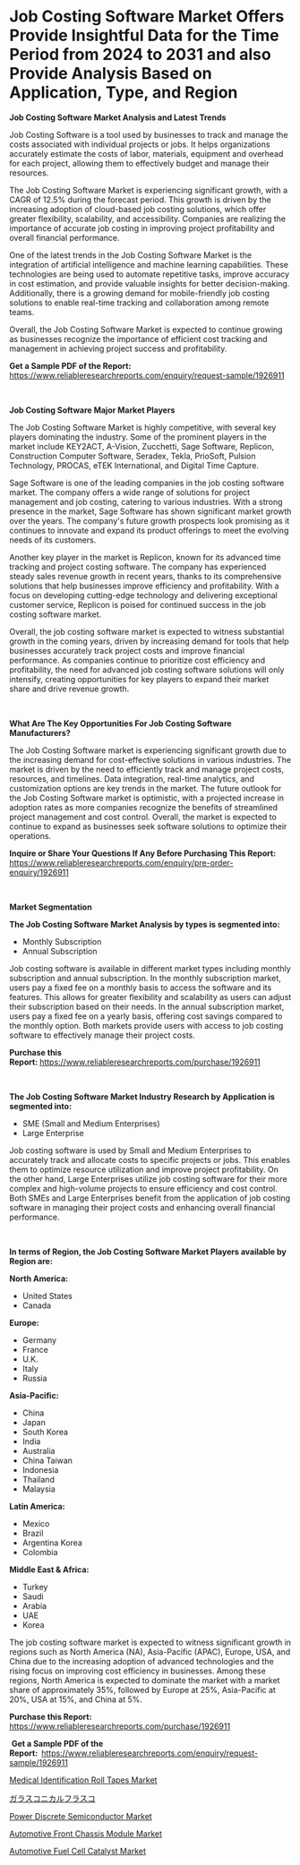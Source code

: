<p><h1>Job Costing Software Market Offers Provide Insightful Data for the Time Period from 2024 to 2031 and also Provide Analysis Based on Application, Type, and Region</h1></p><p><strong>Job Costing Software Market Analysis and Latest Trends</strong></p>
<p><p>Job Costing Software is a tool used by businesses to track and manage the costs associated with individual projects or jobs. It helps organizations accurately estimate the costs of labor, materials, equipment and overhead for each project, allowing them to effectively budget and manage their resources.</p><p>The Job Costing Software Market is experiencing significant growth, with a CAGR of 12.5% during the forecast period. This growth is driven by the increasing adoption of cloud-based job costing solutions, which offer greater flexibility, scalability, and accessibility. Companies are realizing the importance of accurate job costing in improving project profitability and overall financial performance.</p><p>One of the latest trends in the Job Costing Software Market is the integration of artificial intelligence and machine learning capabilities. These technologies are being used to automate repetitive tasks, improve accuracy in cost estimation, and provide valuable insights for better decision-making. Additionally, there is a growing demand for mobile-friendly job costing solutions to enable real-time tracking and collaboration among remote teams.</p><p>Overall, the Job Costing Software Market is expected to continue growing as businesses recognize the importance of efficient cost tracking and management in achieving project success and profitability.</p></p>
<p><strong>Get a Sample PDF of the Report:&nbsp;</strong> <a href="https://www.reliableresearchreports.com/enquiry/request-sample/1926911">https://www.reliableresearchreports.com/enquiry/request-sample/1926911</a></p>
<p>&nbsp;</p>
<p><strong>Job Costing Software Major Market Players</strong></p>
<p><p>The Job Costing Software Market is highly competitive, with several key players dominating the industry. Some of the prominent players in the market include KEY2ACT, A-Vision, Zucchetti, Sage Software, Replicon, Construction Computer Software, Seradex, Tekla, PrioSoft, Pulsion Technology, PROCAS, eTEK International, and Digital Time Capture.</p><p>Sage Software is one of the leading companies in the job costing software market. The company offers a wide range of solutions for project management and job costing, catering to various industries. With a strong presence in the market, Sage Software has shown significant market growth over the years. The company's future growth prospects look promising as it continues to innovate and expand its product offerings to meet the evolving needs of its customers.</p><p>Another key player in the market is Replicon, known for its advanced time tracking and project costing software. The company has experienced steady sales revenue growth in recent years, thanks to its comprehensive solutions that help businesses improve efficiency and profitability. With a focus on developing cutting-edge technology and delivering exceptional customer service, Replicon is poised for continued success in the job costing software market.</p><p>Overall, the job costing software market is expected to witness substantial growth in the coming years, driven by increasing demand for tools that help businesses accurately track project costs and improve financial performance. As companies continue to prioritize cost efficiency and profitability, the need for advanced job costing software solutions will only intensify, creating opportunities for key players to expand their market share and drive revenue growth.</p></p>
<p>&nbsp;</p>
<p><strong>What Are The Key Opportunities For Job Costing Software Manufacturers?</strong></p>
<p><p>The Job Costing Software market is experiencing significant growth due to the increasing demand for cost-effective solutions in various industries. The market is driven by the need to efficiently track and manage project costs, resources, and timelines. Data integration, real-time analytics, and customization options are key trends in the market. The future outlook for the Job Costing Software market is optimistic, with a projected increase in adoption rates as more companies recognize the benefits of streamlined project management and cost control. Overall, the market is expected to continue to expand as businesses seek software solutions to optimize their operations.</p></p>
<p><strong>Inquire or Share Your Questions If Any Before Purchasing This Report:</strong> <a href="https://www.reliableresearchreports.com/enquiry/pre-order-enquiry/1926911">https://www.reliableresearchreports.com/enquiry/pre-order-enquiry/1926911</a></p>
<p>&nbsp;</p>
<p><strong>Market Segmentation</strong></p>
<p><strong>The Job Costing Software Market Analysis by types is segmented into:</strong></p>
<p><ul><li>Monthly Subscription</li><li>Annual Subscription</li></ul></p>
<p><p>Job costing software is available in different market types including monthly subscription and annual subscription. In the monthly subscription market, users pay a fixed fee on a monthly basis to access the software and its features. This allows for greater flexibility and scalability as users can adjust their subscription based on their needs. In the annual subscription market, users pay a fixed fee on a yearly basis, offering cost savings compared to the monthly option. Both markets provide users with access to job costing software to effectively manage their project costs.</p></p>
<p><strong>Purchase this Report:&nbsp;</strong><a href="https://www.reliableresearchreports.com/purchase/1926911">https://www.reliableresearchreports.com/purchase/1926911</a></p>
<p>&nbsp;</p>
<p><strong>The Job Costing Software Market Industry Research by Application is segmented into:</strong></p>
<p><ul><li>SME (Small and Medium Enterprises)</li><li>Large Enterprise</li></ul></p>
<p><p>Job costing software is used by Small and Medium Enterprises to accurately track and allocate costs to specific projects or jobs. This enables them to optimize resource utilization and improve project profitability. On the other hand, Large Enterprises utilize job costing software for their more complex and high-volume projects to ensure efficiency and cost control. Both SMEs and Large Enterprises benefit from the application of job costing software in managing their project costs and enhancing overall financial performance.</p></p>
<p>&nbsp;</p>
<p><strong>In terms of Region, the Job Costing Software Market Players available by Region are:</strong></p>
<p>
    <p> <strong> North America: </strong>
        <ul>
            <li>United States</li>
            <li>Canada</li>
        </ul>
        </p> 
    <p> <strong> Europe: </strong>
        <ul>
            <li>Germany</li>
            <li>France</li>
            <li>U.K.</li>
            <li>Italy</li>
            <li>Russia</li>
        </ul>
        </p> 
    <p> <strong> Asia-Pacific: </strong>
        <ul>
            <li>China</li>
            <li>Japan</li>
            <li>South Korea</li>
            <li>India</li>
            <li>Australia</li>
            <li>China Taiwan</li>
            <li>Indonesia</li>
            <li>Thailand</li>
            <li>Malaysia</li>
        </ul>
        </p> 
    <p> <strong> Latin America: </strong>
        <ul>
            <li>Mexico</li>
            <li>Brazil</li>
            <li>Argentina Korea</li>
            <li>Colombia</li>
        </ul>
        </p> 
    <p> <strong> Middle East & Africa: </strong>
        <ul>
            <li>Turkey</li>
            <li>Saudi</li>
            <li>Arabia</li>
            <li>UAE</li>
            <li>Korea</li>
        </ul>
    </p>
    </p>
<p><p>The job costing software market is expected to witness significant growth in regions such as North America (NA), Asia-Pacific (APAC), Europe, USA, and China due to the increasing adoption of advanced technologies and the rising focus on improving cost efficiency in businesses. Among these regions, North America is expected to dominate the market with a market share of approximately 35%, followed by Europe at 25%, Asia-Pacific at 20%, USA at 15%, and China at 5%.</p></p>
<p><strong>Purchase this Report: </strong><a href="https://www.reliableresearchreports.com/purchase/1926911">https://www.reliableresearchreports.com/purchase/1926911</a></p>
<p>&nbsp;<strong>Get a Sample PDF of the Report:&nbsp;&nbsp;</strong><a href="https://www.reliableresearchreports.com/enquiry/request-sample/1926911">https://www.reliableresearchreports.com/enquiry/request-sample/1926911</a></p>
<p><strong></strong></p>
<p><p><a href="https://github.com/brentleyjimmiealvaradoz4l1rea/Market-Research-Report-List-1/blob/main/medical-identification-roll-tapes-market.md">Medical Identification Roll Tapes Market</a></p><p><a href="https://medium.com/@royalmiller09/%E3%82%AC%E3%83%A9%E3%82%B9%E5%86%86%E9%8C%90%E3%83%95%E3%83%A9%E3%82%B9%E3%82%B3%E5%B8%82%E5%A0%B4%E3%81%AE%E3%82%A4%E3%83%B3%E3%82%B5%E3%82%A4%E3%83%88-%E5%B8%82%E5%A0%B4%E5%82%BE%E5%90%91-%E6%88%90%E9%95%B7-2024%E5%B9%B4%E3%81%8B%E3%82%892031%E5%B9%B4%E3%81%BE%E3%81%A7%E3%81%AE%E4%BA%88%E6%B8%AC-221087bff07a">ガラスコニカルフラスコ</a></p><p><a href="https://view.publitas.com/reportprime-1/power-discrete-semiconductor-market-size-global-industry-overview-market-segmentation-and-forecast-2024-to-2031/">Power Discrete Semiconductor Market</a></p><p><a href="https://gentle-editor-9db.notion.site/Automotive-Front-Chassis-Module-Market-A-Comprehensive-Report-of-its-Market-Share-Growth-Trends-2-0e8ea8fe8237462aa5ca5b9444e21d2f">Automotive Front Chassis Module Market</a></p><p><a href="https://frill-swim-3cd.notion.site/Automotive-Fuel-Cell-Catalyst-Market-Dynamics-2024-2031-Also-about-Its-Market-Trends-Projections--d2cbb218ea444008b01b4145ba33c6cd">Automotive Fuel Cell Catalyst Market</a></p></p>